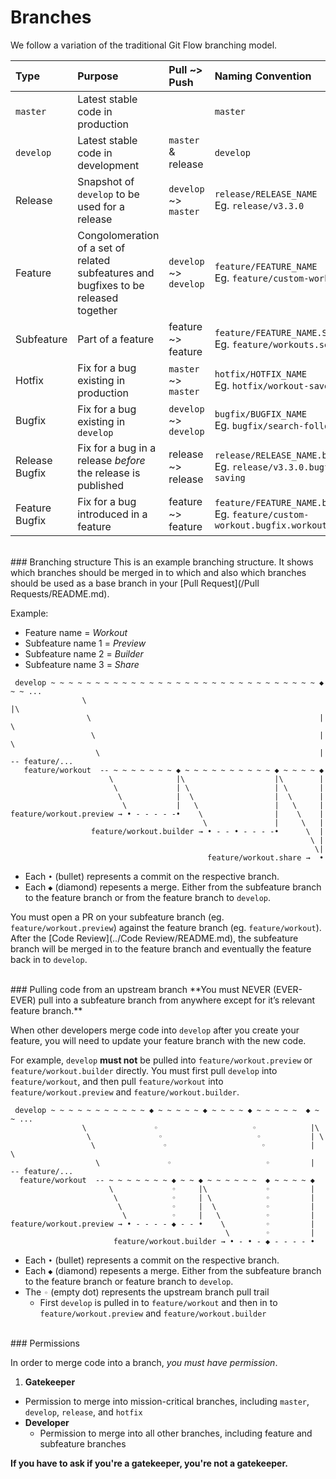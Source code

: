 # Branches

We follow a variation of the traditional Git Flow branching model.

Type | Purpose | Pull ~> Push | Naming Convention
:----|:--------|:-------------|:-----------------
`master` | Latest stable code in production |  | `master`
`develop` | Latest stable code in development | `master` & release | `develop`
Release | Snapshot of `develop` to be used for a release | `develop` ~> `master` | `release/RELEASE_NAME`<br />Eg. `release/v3.3.0`
Feature | Congolomeration of a set of related subfeatures and bugfixes to be released together | `develop` ~> `develop` | `feature/FEATURE_NAME`<br />Eg. `feature/custom-workout`
Subfeature | Part of a feature | feature ~> feature | `feature/FEATURE_NAME.SUBFEATURE_NAME`<br />Eg. `feature/workouts.search-filters`
Hotfix | Fix for a bug existing in production | `master` ~> `master` | `hotfix/HOTFIX_NAME`<br />Eg. `hotfix/workout-saves-endlessly`
Bugfix | Fix for a bug existing in `develop` | `develop` ~> `develop` | `bugfix/BUGFIX_NAME`<br />Eg. `bugfix/search-following-users`
Release Bugfix | Fix for a bug in a release *before* the release is published | release ~> release | `release/RELEASE_NAME.bugfix.BUGFIX_NAME`<br />Eg. `release/v3.3.0.bugfix.workout-saving`
Feature Bugfix | Fix for a bug introduced in a feature | feature ~> feature | `feature/FEATURE_NAME.bugfix.BUGFIX_NAME`<br />Eg. `feature/custom-workout.bugfix.workout-saving`

<br />
### Branching structure
This is an example branching structure. It shows which branches should be merged in to which and also which branches should be used as a base branch in your [Pull Request](/Pull Requests/README.md).

Example:
* Feature name      = _Workout_
* Subfeature name 1 = _Preview_
* Subfeature name 2 = _Builder_
* Subfeature name 3 = _Share_
```
 develop ~ ~ ~ ~ ~ ~ ~ ~ ~ ~ ~ ~ ~ ~ ~ ~ ~ ~ ~ ~ ~ ~ ~ ~ ~ ~ ~ ~ ~ ~ ◆ ~ ~ ...
                \                                                    |\
                 \                                                   | \
                  \                                                  |  \
                   \                                                 |   -- feature/...
   feature/workout  -- ~ ~ ~ ~ ~ ~ ~ ◆ ~ ~ ~ ~ ~ ~ ~ ~ ~ ~ ◆ ~ ~ ~ ~ ◆
                      \              |\                    |\        |
                       \             | \                   | \       |
                        \            |  \                  |  \      |
                         \           |   \                 |   \     |
feature/workout.preview → • - - - - -•    \                |    \    |
                                           \               |     \   |
                  feature/workout.builder → • - - • - - - -•      \  |
                                                                   \ |
                                                                    \|
                                            feature/workout.share →  •
```
- Each `•` (bullet) represents a commit on the respective branch.
- Each `◆` (diamond) repesents a merge. Either from the subfeature branch to the feature branch or from the feature branch to `develop`.

You must open a PR on your subfeature branch (eg. `feature/workout.preview`) against the feature branch (eg. `feature/workout`). After the [Code Review](../Code Review/README.md), the subfeature branch will be merged in to the feature branch and eventually the feature back in to `develop`.

<br />
### Pulling code from an upstream branch
**You must NEVER (EVER-EVER) pull into a subfeature branch from anywhere except for it’s relevant feature branch.**

When other developers merge code into `develop` after you create your feature, you will need to update your feature branch with the new code.
<br />

For example, `develop` **must not** be pulled into `feature/workout.preview` or `feature/workout.builder` directly. You must first pull `develop` into `feature/workout`, and then pull `feature/workout` into `feature/workout.preview` and `feature/workout.builder`.
```
 develop ~ ~ ~ ~ ~ ~ ~ ~ ~ ~ ~ ◆ ~ ~ ~ ~ ~ ◆ ~ ~ ~ ~ ◆ ~ ~ ~ ~ ~  ◆ ~ ~ ...
                \               ◦                     ◦            |\
                 \               ◦                     ◦           | \
                  \               ◦                     ◦          |  \
                   \               ◦                     ◦         |   -- feature/...
  feature/workout  -- ~ ~ ~ ~ ~ ~ ~ ◆ ~ ~ ◆ ~ ~ ~ ~ ~ ~  ◆ ~ ~ ~ ~ ◆
                      \             ◦     |\             ◦         |
                       \            ◦     | \            ◦         |
                        \           ◦     |  \           ◦         |
                         \          ◦     |   \          ◦         |
feature/workout.preview → • - - - - ◆ - - •    \         ◦         |
                                                \        ◦         |
                       feature/workout.builder → • - • - ◆ - - - - •
```
- Each `•` (bullet) represents a commit on the respective branch.
- Each `◆` (diamond) repesents a merge. Either from the subfeature branch to the feature branch or feature branch to `develop`.
- The `◦` (empty dot) represents the upstream branch pull trail
     - First `develop` is pulled in to `feature/workout` and then in to `feature/workout.preview` and `feature/workout.builder`

<br />
### Permissions

In order to merge code into a branch, *you must have permission*.

1. **Gatekeeper**
  * Permission to merge into mission-critical branches, including `master`, `develop`, `release`, and `hotfix`
* **Developer**
  * Permission to merge into all other branches, including feature and subfeature branches

**If you have to ask if you're a gatekeeper, you're not a gatekeeper.**
